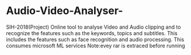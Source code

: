 # Audio-Video-Analyser-
SIH-2018(Project)
Online tool to analyse Video and Audio clipping and to recognize the features such as the keywords, topics and subtitles.
This includes the features such as face recognition and audio processing.
This consumes microsoft ML services 
Note:evey rar is extraced before running
